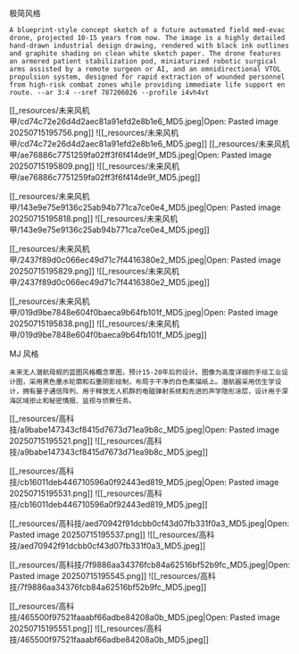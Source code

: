 极简风格
~~~text
A blueprint-style concept sketch of a future automated field med-evac drone, projected 10-15 years from now. The image is a highly detailed hand-drawn industrial design drawing, rendered with black ink outlines and graphite shading on clean white sketch paper. The drone features an armored patient stabilization pod, miniaturized robotic surgical arms assisted by a remote surgeon or AI, and an omnidirectional VTOL propulsion system, designed for rapid extraction of wounded personnel from high-risk combat zones while providing immediate life support en route. --ar 3:4 --sref 787206026 --profile i4vh4vt
~~~
[[_resources/未来风机甲/cd74c72e26d4d2aec81a91efd2e8b1e6_MD5.jpeg|Open: Pasted image 20250715195756.png]]
![[_resources/未来风机甲/cd74c72e26d4d2aec81a91efd2e8b1e6_MD5.jpeg]]
[[_resources/未来风机甲/ae76886c7751259fa02ff3f6f414de9f_MD5.jpeg|Open: Pasted image 20250715195809.png]]
![[_resources/未来风机甲/ae76886c7751259fa02ff3f6f414de9f_MD5.jpeg]]

[[_resources/未来风机甲/143e9e75e9136c25ab94b771ca7ce0e4_MD5.jpeg|Open: Pasted image 20250715195818.png]]
![[_resources/未来风机甲/143e9e75e9136c25ab94b771ca7ce0e4_MD5.jpeg]]

[[_resources/未来风机甲/2437f89d0c066ec49d71c7f4416380e2_MD5.jpeg|Open: Pasted image 20250715195829.png]]
![[_resources/未来风机甲/2437f89d0c066ec49d71c7f4416380e2_MD5.jpeg]]

[[_resources/未来风机甲/019d9be7848e604f0baeca9b64fb101f_MD5.jpeg|Open: Pasted image 20250715195838.png]]
![[_resources/未来风机甲/019d9be7848e604f0baeca9b64fb101f_MD5.jpeg]]


MJ 风格
~~~text
未来无人潜航母舰的蓝图风格概念草图，预计15-20年后的设计。图像为高度详细的手绘工业设计图，采用黑色墨水轮廓和石墨阴影绘制，布局于干净的白色素描纸上。潜航器采用仿生学设计，拥有量子通信阵列、用于释放无人机群的电磁弹射系统和先进的声学隐形涂层，设计用于深海区域拒止和秘密情报、监视与侦察任务。
~~~

[[_resources/高科技/a9babe147343cf8415d7673d71ea9b8c_MD5.jpeg|Open: Pasted image 20250715195521.png]]
![[_resources/高科技/a9babe147343cf8415d7673d71ea9b8c_MD5.jpeg]]

[[_resources/高科技/cb16011deb446710596a0f92443ed819_MD5.jpeg|Open: Pasted image 20250715195531.png]]
![[_resources/高科技/cb16011deb446710596a0f92443ed819_MD5.jpeg]]

[[_resources/高科技/aed70942f91dcbb0cf43d07fb331f0a3_MD5.jpeg|Open: Pasted image 20250715195537.png]]
![[_resources/高科技/aed70942f91dcbb0cf43d07fb331f0a3_MD5.jpeg]]

[[_resources/高科技/7f9886aa34376fcb84a62516bf52b9fc_MD5.jpeg|Open: Pasted image 20250715195545.png]]
![[_resources/高科技/7f9886aa34376fcb84a62516bf52b9fc_MD5.jpeg]]

[[_resources/高科技/465500f97521faaabf66adbe84208a0b_MD5.jpeg|Open: Pasted image 20250715195551.png]]
![[_resources/高科技/465500f97521faaabf66adbe84208a0b_MD5.jpeg]]